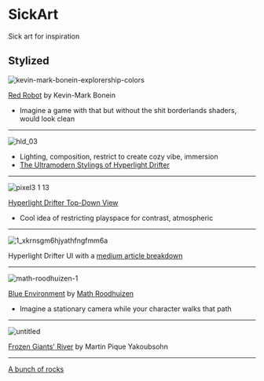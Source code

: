 # SickArt
Sick art for inspiration


## Stylized

![kevin-mark-bonein-explorership-colors](https://user-images.githubusercontent.com/44952272/48558028-56e5a400-e93c-11e8-8c94-ab3dcabd5caf.jpg)

[Red Robot](https://www.artstation.com/artwork/l0nlz) by Kevin-Mark Bonein

- Imagine a game with that but without the shit borderlands shaders, would look clean
_____________________

![hld_03](https://user-images.githubusercontent.com/44952272/48557723-9f509200-e93b-11e8-9899-1f625dd7b96f.gif)

- Lighting, composition, restrict to create cozy vibe, immersion
- [The Ultramodern Stylings of Hyperlight Drifter](http://www.gamasutra.com/blogs/KrisLigman/20131030/203652/The_ultramodern_stylings_of_Hyper_Light_Drifter.php)
_____________________

![pixel3 1 13](https://user-images.githubusercontent.com/44952272/48557568-3f59eb80-e93b-11e8-9245-35a43e3d6e39.jpg)

[Hyperlight Drifter Top-Down View](https://shutupndraw.com/2018/02/05/pixel-part-2-top-view-hyper-light-drifter/)

- Cool idea of restricting playspace for contrast, atmospheric

_____________________

![1_xkrnsgm6hjyathfngfmm6a](https://user-images.githubusercontent.com/44952272/48557451-e38f6280-e93a-11e8-9d14-359cc63704c3.jpeg)

Hyperlight Drifter UI with a [medium article breakdown](https://medium.com/the-space-ape-games-experience/hyper-light-drifter-ui-breakdown-c2d9cfe0a192)
_____________________

![math-roodhuizen-1](https://user-images.githubusercontent.com/44952272/48557203-3a486c80-e93a-11e8-9f8e-caf1dde4c353.jpg)

[Blue Environment](https://www.artstation.com/artwork/nKYNe) by [Math Roodhuizen](https://www.artstation.com/artwork/nKYNe)

- Imagine a stationary camera while your character walks that path

_____________________

![untitled](https://user-images.githubusercontent.com/44952272/48572523-c28c3900-e95d-11e8-94b1-e713821a8982.png)

[Frozen Giants' River](https://www.artstation.com/artwork/Z5GoNm) by Martin Pique Yakoubsohn

_____________________

[A bunch of rocks](https://www.pinterest.com.au/lyee787/rocks2/)

